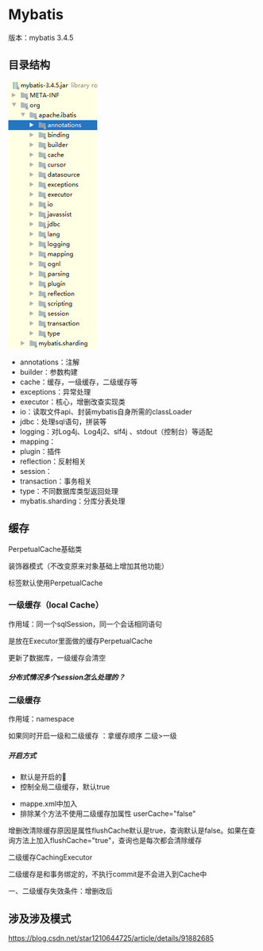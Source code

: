 

# Mybatis

版本：mybatis 3.4.5

## 目录结构

![image-20200703152406720](pic/image-20200703152406720.png)

- annotations：注解
- builder：参数构建
- cache：缓存，一级缓存，二级缓存等
- exceptions：异常处理
- executor：核心，增删改查实现类
- io：读取文件api、封装mybatis自身所需的classLoader
- jdbc：处理sql语句，拼装等
- logging：对Log4j、Log4j2、slf4j 、stdout（控制台）等适配
- mapping：
- plugin：插件
- reflection：反射相关
- session：
- transaction：事务相关
- type：不同数据库类型返回处理
- mybatis.sharding：分库分表处理



## 缓存

PerpetualCache基础类

装饰器模式（不改变原来对象基础上增加其他功能）

<cache/>标签默认使用PerpetualCache

### 一级缓存（local Cache）

作用域：同一个sqlSession，同一个会话相同语句

是放在Executor里面做的缓存PerpetualCache

更新了数据库，一级缓存会清空

##### 分布式情况多个session怎么处理的？

###  二级缓存

作用域：namespace

如果同时开启一级和二级缓存 ：拿缓存顺序 二级>一级

##### 开启方式

- 默认是开启的
- 控制全局二级缓存，默认true

<setting name="cacheEnabled" value="true"> 

- mappe.xml中加入<cache/>
- 排除某个方法不使用二级缓存加属性 userCache="false"

增删改清除缓存原因是属性flushCache默认是true，查询默认是false。如果在查询方法上加入flushCache="true"，查询也是每次都会清除缓存

二级缓存CachingExecutor

二级缓存是和事务绑定的，不执行commit是不会进入到Cache中

一、二级缓存失效条件：增删改后

## 涉及涉及模式

https://blog.csdn.net/star1210644725/article/details/91882685